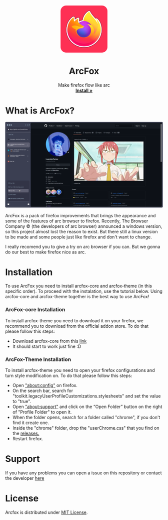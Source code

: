 <p align="center">
  <a href="#">
  </a>
  <p align="center">
   <img width="150" height="150" src="/logo.png" alt="Logo">
  </p>
  <h1 align="center"><b>ArcFox</b></h1>
  <p align="center">
  Make firefox flow like arc
    <br />
    <a href="https://github.com/use-arcfox/arcfox/releases"><strong>Install »</strong></a>
    <br />
  </p>
</p>

# What is ArcFox?
<img src="screenshot.png"/>

ArcFox is a pack of firefox improvements that brings the appearance and some of the features of arc browser to firefox. Recently, The Browser Company © (the developers of arc browser) announced a windows version, so this project almost lost the reason to exist. But there still a linux version to be made and some people just like firefox and don't want to change.

I really recomend you to give a try on arc browser if you can. But we gonna do our best to make firefox nice as arc.

# Installation
To use ArcFox you need to install arcfox-core and arcfox-theme (in this specific order). To proceed with the instalation, use the tutorial below. Using arcfox-core and arcfox-theme together is the best way to use ArcFox!

### ArcFox-core Installation
To install arcfox-theme you need to download it on your firefox, we recommend you to download from the official addon store. To do that please follow this steps:

- Download arcfox-core from this [link](https://addons.mozilla.org/en-US/firefox/addon/arcfox/)
- It should start to work just fine :D

### ArcFox-Theme Installation
To install arcfox-theme you need to open your firefox configurations and turn style modification on. To do that please follow this steps:

- Open <a href="about:config">"about:config"</a> on firefox.
- On the search bar, search for "toolkit.legacyUserProfileCustomizations.stylesheets" and set the value to "true".
- Open <a href="about:support">"about:support"</a> and click on the “Open Folder” button on the right of "Profile Folder" to open it.
- When the folder opens, search for a folder called "chrome", if you don't find it create one.
- Inside the "chrome" folder, drop the "userChrome.css" that you find on the <a href="https://github.com/use-arcfox/arcfox/releases">releases.</a>
- Restart firefox.

# Support
If you have any problems you can open a issue on this repository or contact the developer [here](https://discord.gg/VRBVsjJ7NQ)

# License
Arcfox is distributed under [MIT License](/LICENSE).
